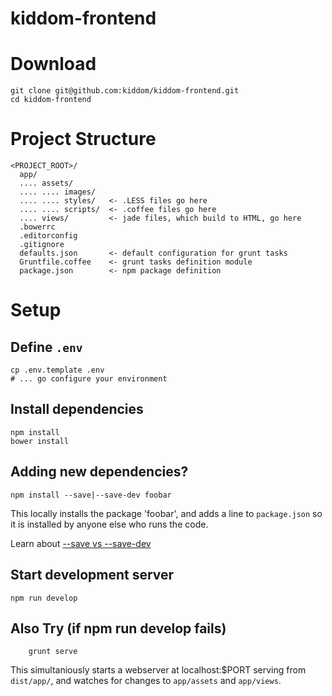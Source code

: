 # kiddom-frontend

# Download

    git clone git@github.com:kiddom/kiddom-frontend.git
    cd kiddom-frontend

# Project Structure

    <PROJECT_ROOT>/
      app/
      .... assets/
      .... .... images/
      .... .... styles/   <- .LESS files go here
      .... .... scripts/  <- .coffee files go here
      .... views/         <- jade files, which build to HTML, go here
      .bowerrc
      .editorconfig
      .gitignore
      defaults.json       <- default configuration for grunt tasks
      Gruntfile.coffee    <- grunt tasks definition module
      package.json        <- npm package definition

# Setup

## Define `.env`

    cp .env.template .env
    # ... go configure your environment

## Install dependencies

    npm install
    bower install

## Adding new dependencies?

`npm install --save|--save-dev foobar`

This locally installs the package 'foobar', and adds a line
to `package.json` so it is installed by anyone else who runs the code.

Learn about [--save vs --save-dev](http://stackoverflow.com/a/31358981/311901)

## Start development server

    npm run develop

## Also Try (if npm run develop fails)

		grunt serve

This simultaniously starts a webserver at localhost:$PORT serving
from `dist/app/`, and watches for changes to `app/assets` and `app/views`.

